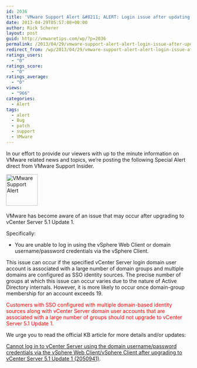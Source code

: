 ```yaml
---
id: 2036
title: 'VMware Support Alert &#8211; ALERT: Login issue after updating to vCenter 5.1 Update 1'
date: 2013-04-29T05:57:08+00:00
author: Rick Scherer
layout: post
guid: http://vmwaretips.com/wp/?p=2036
permalink: /2013/04/29/vmware-support-alert-alert-login-issue-after-updating-to-vcenter-5-1-update-1/
redirect_from: /wp/2013/04/29/vmware-support-alert-alert-login-issue-after-updating-to-vcenter-5-1-update-1/
ratings_users:
  - "0"
ratings_score:
  - "0"
ratings_average:
  - "0"
views:
  - "966"
categories:
  - Alert
tags:
  - alert
  - Bug
  - patch
  - support
  - VMware
---
```

In our effort to provide our viewers with up to the minute information on VMware related news and topics, we&#8217;re posting the following Special Alert direct from VMware Support Insider.

<img class="asset asset-image at-xid-6a00d8341c328153ef01543330c84d970c alignleft" style="margin: 0px 25px 5px 0px; border: 0px;" title="VMware Support Alert" src="http://blogs.vmware.com/tp/.a/6a00d8341c328153ef01543330c84d970c-800wi" alt="VMware Support Alert" width="86" height="86" border="0" />

VMware has become aware of an issue that may occur after upgrading to vCenter Server 5.1 Update 1.

Specifically:

  * You are unable to log in using the vSphere Web Client or domain username/password credentials via the vSphere Client.

This issue can occur if the specified vCenter Server login domain user account is associated with a large number of domain groups and multiple domains are configured as SSO identity sources. The precise number of groups at which this issue can occur varies due to the nature of Active Directory internals. However, it is more likely to occur once domain-group membership for an account exceeds 19.

<span style="color: #ff0000;">Customers with SSO configured with multiple domain-based identity sources along with vCenter Server domain user accounts that are associated with a large number of groups should not upgrade to vCenter Server 5.1 Update 1.</span>

We urge you to read the official KB article for more details and/or updates:
  
<a href="http://kb.vmware.com/kb/2050941" target="_blank">Cannot log in to vCenter Server using the domain username/password credentials via the vSphere Web Client/vSphere Client after upgrading to vCenter Server 5.1 Update 1 (2050941)</a>.

<img src="http://feeds.feedburner.com/~r/SupportInsiderAlerts/~4/3XIFYtAcFLM" alt="" width="1" height="1" />

&nbsp;